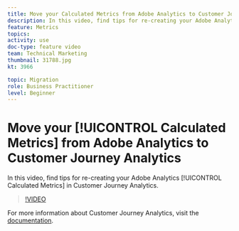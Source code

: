 ```yaml
---
title: Move your Calculated Metrics from Adobe Analytics to Customer Journey Analytics
description: In this video, find tips for re-creating your Adobe Analytics Calculated Metrics in Customer Journey Analytics.
feature: Metrics
topics: 
activity: use
doc-type: feature video
team: Technical Marketing
thumbnail: 31788.jpg
kt: 3966

topic: Migration
role: Business Practitioner
level: Beginner
---
```


# Move your [!UICONTROL Calculated Metrics] from Adobe Analytics to Customer Journey Analytics

In this video, find tips for re-creating your Adobe Analytics [!UICONTROL Calculated Metrics] in Customer Journey Analytics.

>[!VIDEO](https://video.tv.adobe.com/v/31788/?quality=12)

For more information about Customer Journey Analytics, visit the [documentation](https://docs.adobe.com/content/help/en/analytics-platform/using/cja-landing.html).
